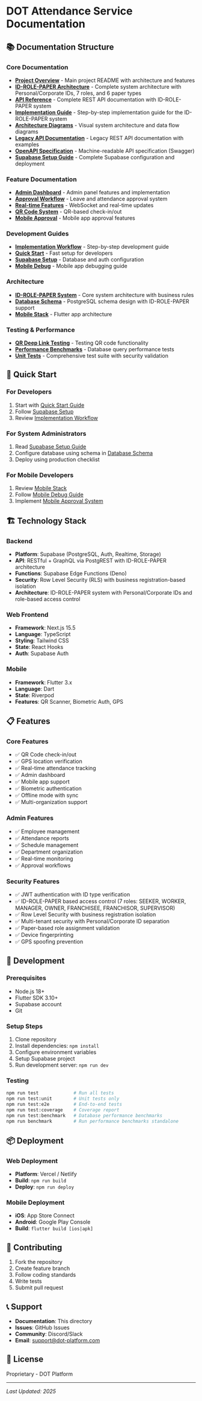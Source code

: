 # DOT Attendance Service Documentation

## 📚 Documentation Structure

### Core Documentation
- [**Project Overview**](../README.md) - Main project README with architecture and features
- [**ID-ROLE-PAPER Architecture**](./Final-ID-ROLE-PAPER-Architecture.md) - Complete system architecture with Personal/Corporate IDs, 7 roles, and 6 paper types
- [**API Reference**](./API-Reference.md) - Complete REST API documentation with ID-ROLE-PAPER system
- [**Implementation Guide**](./Implementation-Guide.md) - Step-by-step implementation guide for the ID-ROLE-PAPER system
- [**Architecture Diagrams**](./Architecture-Diagrams.md) - Visual system architecture and data flow diagrams
- [**Legacy API Documentation**](./API.md) - Legacy REST API documentation with examples
- [**OpenAPI Specification**](./openapi.yml) - Machine-readable API specification (Swagger)
- [**Supabase Setup Guide**](./SUPABASE_SETUP.md) - Complete Supabase configuration and deployment

### Feature Documentation
- [**Admin Dashboard**](./features/ADMIN_DASHBOARD_SUMMARY.md) - Admin panel features and implementation
- [**Approval Workflow**](./features/APPROVAL_WORKFLOW_SUMMARY.md) - Leave and attendance approval system
- [**Real-time Features**](./features/REALTIME_IMPLEMENTATION.md) - WebSocket and real-time updates
- [**QR Code System**](./features/qr_code_implementation_summary.md) - QR-based check-in/out
- [**Mobile Approval**](./features/mobile_approval_system.md) - Mobile app approval features

### Development Guides
- [**Implementation Workflow**](./guides/IMPLEMENTATION_WORKFLOW.md) - Step-by-step development guide
- [**Quick Start**](./guides/WORKFLOW_QUICKSTART.md) - Fast setup for developers
- [**Supabase Setup**](./guides/supabase-setup.md) - Database and auth configuration
- [**Mobile Debug**](./guides/mobile_debug_login.md) - Mobile app debugging guide

### Architecture
- [**ID-ROLE-PAPER System**](./Final-ID-ROLE-PAPER-Architecture.md) - Core system architecture with business rules
- [**Database Schema**](./architecture/database_schema_extension.md) - PostgreSQL schema design with ID-ROLE-PAPER support
- [**Mobile Stack**](./architecture/mobile_recommended_stack.md) - Flutter app architecture

### Testing & Performance
- [**QR Deep Link Testing**](./testing/test_qr_deeplink.md) - Testing QR code functionality
- [**Performance Benchmarks**](../tests/benchmarks/database-performance.test.ts) - Database query performance tests
- [**Unit Tests**](../tests/) - Comprehensive test suite with security validation

## 🚀 Quick Start

### For Developers
1. Start with [Quick Start Guide](./guides/WORKFLOW_QUICKSTART.md)
2. Follow [Supabase Setup](./SUPABASE_SETUP.md)
3. Review [Implementation Workflow](./guides/IMPLEMENTATION_WORKFLOW.md)

### For System Administrators
1. Read [Supabase Setup Guide](./SUPABASE_SETUP.md)
2. Configure database using schema in [Database Schema](./architecture/database_schema_extension.md)
3. Deploy using production checklist

### For Mobile Developers
1. Review [Mobile Stack](./architecture/mobile_recommended_stack.md)
2. Follow [Mobile Debug Guide](./guides/mobile_debug_login.md)
3. Implement [Mobile Approval System](./features/mobile_approval_system.md)

## 🏗️ Technology Stack

### Backend
- **Platform**: Supabase (PostgreSQL, Auth, Realtime, Storage)
- **API**: RESTful + GraphQL via PostgREST with ID-ROLE-PAPER architecture
- **Functions**: Supabase Edge Functions (Deno)
- **Security**: Row Level Security (RLS) with business registration-based isolation
- **Architecture**: ID-ROLE-PAPER system with Personal/Corporate IDs and role-based access control

### Web Frontend
- **Framework**: Next.js 15.5
- **Language**: TypeScript
- **Styling**: Tailwind CSS
- **State**: React Hooks
- **Auth**: Supabase Auth

### Mobile
- **Framework**: Flutter 3.x
- **Language**: Dart
- **State**: Riverpod
- **Features**: QR Scanner, Biometric Auth, GPS

## 📋 Features

### Core Features
- ✅ QR Code check-in/out
- ✅ GPS location verification
- ✅ Real-time attendance tracking
- ✅ Admin dashboard
- ✅ Mobile app support
- ✅ Biometric authentication
- ✅ Offline mode with sync
- ✅ Multi-organization support

### Admin Features
- ✅ Employee management
- ✅ Attendance reports
- ✅ Schedule management
- ✅ Department organization
- ✅ Real-time monitoring
- ✅ Approval workflows

### Security Features
- ✅ JWT authentication with ID type verification
- ✅ ID-ROLE-PAPER based access control (7 roles: SEEKER, WORKER, MANAGER, OWNER, FRANCHISEE, FRANCHISOR, SUPERVISOR)
- ✅ Row Level Security with business registration isolation
- ✅ Multi-tenant security with Personal/Corporate ID separation
- ✅ Paper-based role assignment validation
- ✅ Device fingerprinting
- ✅ GPS spoofing prevention

## 🔧 Development

### Prerequisites
- Node.js 18+
- Flutter SDK 3.10+
- Supabase account
- Git

### Setup Steps
1. Clone repository
2. Install dependencies: `npm install`
3. Configure environment variables
4. Setup Supabase project
5. Run development server: `npm run dev`

### Testing
```bash
npm run test             # Run all tests
npm run test:unit        # Unit tests only
npm run test:e2e         # End-to-end tests
npm run test:coverage    # Coverage report
npm run test:benchmark   # Database performance benchmarks
npm run benchmark        # Run performance benchmarks standalone
```

## 📦 Deployment

### Web Deployment
- **Platform**: Vercel / Netlify
- **Build**: `npm run build`
- **Deploy**: `npm run deploy`

### Mobile Deployment
- **iOS**: App Store Connect
- **Android**: Google Play Console
- **Build**: `flutter build [ios|apk]`

## 🤝 Contributing

1. Fork the repository
2. Create feature branch
3. Follow coding standards
4. Write tests
5. Submit pull request

## 📞 Support

- **Documentation**: This directory
- **Issues**: GitHub Issues
- **Community**: Discord/Slack
- **Email**: support@dot-platform.com

## 📄 License

Proprietary - DOT Platform

---

*Last Updated: 2025*
